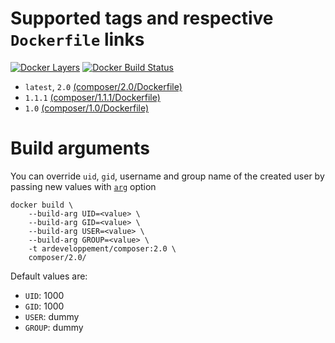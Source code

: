 # Supported tags and respective `Dockerfile` links
[![Docker Layers](https://images.microbadger.com/badges/image/ardeveloppement/composer.svg)][microbadger]
[![Docker Build Status](https://img.shields.io/docker/build/ardeveloppement/composer.svg)][dockerstore]

* `latest`, `2.0` [(composer/2.0/Dockerfile)](https://github.com/ArDeveloppement/docker-images/blob/master/composer/2.0/Dockerfile)
* `1.1.1` [(composer/1.1.1/Dockerfile)](https://github.com/ArDeveloppement/docker-images/blob/master/composer/1.1.1/Dockerfile)
* `1.0` [(composer/1.0/Dockerfile)](https://github.com/ArDeveloppement/docker-images/blob/master/composer/1.0/Dockerfile)

# Build arguments

You can override `uid`, `gid`, username and group name of the created user by passing new values with [`arg`][docker-arg-doc] option

	docker build \
	    --build-arg UID=<value> \
	    --build-arg GID=<value> \
	    --build-arg USER=<value> \
	    --build-arg GROUP=<value> \
	    -t ardeveloppement/composer:2.0 \
	    composer/2.0/

Default values are:

* `UID`: 1000
* `GID`: 1000
* `USER`: dummy
* `GROUP`: dummy


[microbadger]:    https://microbadger.com/images/ardeveloppement/composer
[dockerstore]:	  https://store.docker.com/community/images/ardeveloppement/composer
[docker-arg-doc]: https://docs.docker.com/engine/reference/builder/#arg
